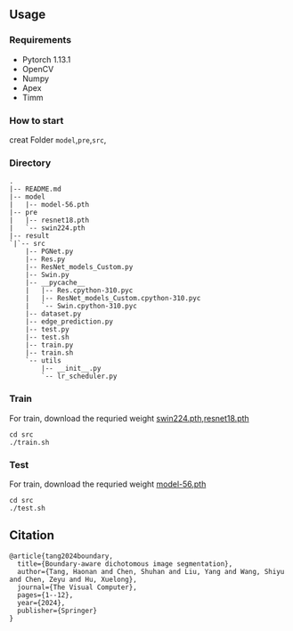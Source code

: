 ## Usage
### Requirements
* Pytorch 1.13.1
* OpenCV
* Numpy
* Apex
* Timm
### How to start
creat Folder `model`,`pre`,`src`,
### Directory

````
.
|-- README.md
|-- model
|   |-- model-56.pth
|-- pre
|   |-- resnet18.pth
|   `-- swin224.pth
|-- result
`|`-- src
    |-- PGNet.py
    |-- Res.py
    |-- ResNet_models_Custom.py
    |-- Swin.py
    |-- __pycache__
    |   |-- Res.cpython-310.pyc
    |   |-- ResNet_models_Custom.cpython-310.pyc
    |   `-- Swin.cpython-310.pyc
    |-- dataset.py
    |-- edge_prediction.py
    |-- test.py
    |-- test.sh
    |-- train.py
    |-- train.sh
    `-- utils
        |-- __init__.py
        `-- lr_scheduler.py
````

### Train
For train, download the requried weight [swin224.pth](https://drive.google.com/file/d/1rH37swroDKhKYNDtmQPXvxilZgdi6Qap/view?usp=sharing),[resnet18.pth](https://drive.google.com/file/d/1hNk19P6HTFWaiCQFQuru0SXYiSP4rtFJ/view?usp=drive_link)
```
cd src
./train.sh
```

### Test
For train, download the requried weight [model-56.pth](https://drive.google.com/file/d/1PmJkQot8RoZcWOl1JmCaiTs6eESCrhBM/view?usp=drive_link)
```
cd src
./test.sh
```

## Citation
```
@article{tang2024boundary,
  title={Boundary-aware dichotomous image segmentation},
  author={Tang, Haonan and Chen, Shuhan and Liu, Yang and Wang, Shiyu and Chen, Zeyu and Hu, Xuelong},
  journal={The Visual Computer},
  pages={1--12},
  year={2024},
  publisher={Springer}
}
```
